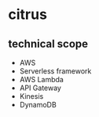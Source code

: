 # citrus

## technical scope

* AWS
* Serverless framework
* AWS Lambda
* API Gateway
* Kinesis
* DynamoDB
